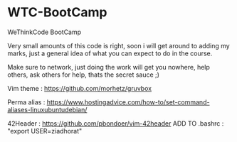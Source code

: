 # WTC-BootCamp
WeThinkCode BootCamp

Very small amounts of this code is right, soon i will get around to adding my marks, just a general idea of what you can expect to do in the course.

Make sure to network, just doing the work will get you nowhere, help others, ask others for help, thats the secret sauce ;)


Vim theme : https://github.com/morhetz/gruvbox

Perma alias : https://www.hostingadvice.com/how-to/set-command-aliases-linuxubuntudebian/

42Header : https://github.com/pbondoer/vim-42header ADD TO .bashrc : "export USER=ziadhorat"
